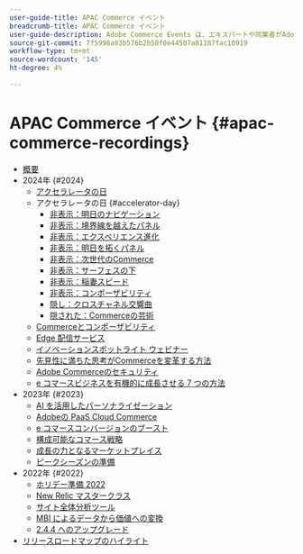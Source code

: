 ```yaml
---
user-guide-title: APAC Commerce イベント
breadcrumb-title: APAC Commerce イベント
user-guide-description: Adobe Commerce Events は、エキスパートや同業者がAdobe Commerceの使用方法に関する考えやアイデアを共有するビデオライブラリです。
source-git-commit: 7f5998a03b576b2b50f0e44507a81187fac10919
workflow-type: tm+mt
source-wordcount: '145'
ht-degree: 4%

---
```



# APAC Commerce イベント {#apac-commerce-recordings}

+ [概要](overview.md)
+ 2024年 {#2024}
   + [アクセラレータの日](2024/accelerator-day/overview.md)
   + アクセラレータの日 {#accelerator-day}
      + [非表示：明日のナビゲーション](./2024/accelerator-day/navigating-tomorrow.md)
      + [非表示：境界線を越えたパネル](./2024/accelerator-day/panel-beyond-borders.md)
      + [非表示：エクスペリエンス進化](./2024/accelerator-day/experience-evolution.md)
      + [非表示：明日を拓くパネル](./2024/accelerator-day/panel-tapping-into-tomorrow.md)
      + [非表示：次世代のCommerce](./2024/accelerator-day/next-gen-commerce.md)
      + [非表示：サーフェスの下](./2024/accelerator-day/beneath-the-surface.md)
      + [非表示：稲妻スピード](./2024/accelerator-day/lightning-speed.md)
      + [非表示：コンポーザビリティ](./2024/accelerator-day/composability.md)
      + [隠し：クロスチャネル交響曲](./2024/accelerator-day/cross-channel-symphony.md)
      + [隠された：Commerceの芸術](./2024/accelerator-day/the-art-of-commerce.md)
   + [Commerceとコンポーザビリティ](2024/commerce-and-composability.md)
   + [Edge 配信サービス](2024/edge-delivery-services.md)
   + [イノベーションスポットライト ウェビナー](2024/innovation-spotlight.md)
   + [先見性に満ちた思考がCommerceを変革する方法](2024/visionary-thinking.md)
   + [Adobe Commerceのセキュリティ](2024/security-overview.md)
   + [e コマースビジネスを有機的に成長させる 7 つの方法](2024/grow-ecommerce-business.md)
+ 2023年 {#2023}
   + [AI を活用したパーソナライゼーション](2023/ai-personalisation.md)
   + [Adobeの PaaS Cloud Commerce](2023/adobes-paas-cloud-commerce.md)
   + [e コマースコンバージョンのブースト](2023/ecommerce-conversions.md)
   + [構成可能なコマース戦略](2023/composable-commerce.md)
   + [成長の力となるマーケットプレイス](2023/marketplaces.md)
   + [ ピークシーズンの準備 ](2023/peak-season-prep.md)
+ 2022年 {#2022}
   + [ホリデー準備 2022](2022/holiday.md)
   + [New Relic マスタークラス](2022/new-relic.md)
   + [サイト全体分析ツール](2022/analysis-tool.md)
   + [MBI によるデータから価値への変換](2022/mbi.md)
   + [2.4.4 へのアップグレード](2022/upgrade.md)
+ [リリースロードマップのハイライト](release-highlights.md)

<!--+ Commerce Events {#commerce-events}
  + [Overview](commerce-events/overview.md)
  + 2022 {#2022}
    + [Top Tips and Tricks for Adobe Campaign Standard](customer-journeys/2022/tips-and-tricks.md)
    + [Develop and customize data models in Adobe [!DNL Campaign Classic]](customer-journeys/2022/data-models.md)

+ Data and insights {#commerce-release-updates}
  + [Overview](commerce-release-updates/overview.md)
  + 2022 {#2022}
    + [Innovations and trends](data-and-insights/2022/innovations.md)
    + [Sensei and Analysis Workspace](data-and-insights/2022/sensei.md)
    + [Personalize and automate with Adobe Target](data-and-insights/2022/personalize.md)
    + [Analytics and Target applications for Mobile and Apps](data-and-insights/2022/mobile-and-apps.md)
    + [Cross Device Analytics and Customer Journey Analytics](data-and-insights/2022/cross-device-analytics.md) -->